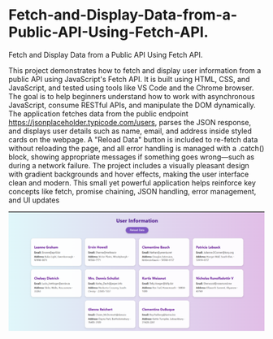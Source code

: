 # Fetch-and-Display-Data-from-a-Public-API-Using-Fetch-API.
Fetch and Display Data from a Public API Using Fetch API.

This project demonstrates how to fetch and display user information from a public API using JavaScript's Fetch API. It is built using HTML, CSS, and JavaScript, and tested using tools like VS Code and the Chrome browser. The goal is to help beginners understand how to work with asynchronous JavaScript, consume RESTful APIs, and manipulate the DOM dynamically. The application fetches data from the public endpoint https://jsonplaceholder.typicode.com/users, parses the JSON response, and displays user details such as name, email, and address inside styled cards on the webpage. A "Reload Data" button is included to re-fetch data without reloading the page, and all error handling is managed with a .catch() block, showing appropriate messages if something goes wrong—such as during a network failure. The project includes a visually pleasant design with gradient backgrounds and hover effects, making the user interface clean and modern. This small yet powerful application helps reinforce key concepts like fetch, promise chaining, JSON handling, error management, and UI updates


![img alt](https://github.com/SreepriyaSamudrala/Fetch-and-Display-Data-from-a-Public-API-Using-Fetch-API./blob/main/Screenshot%202025-06-10%20131648.png?raw=true)
